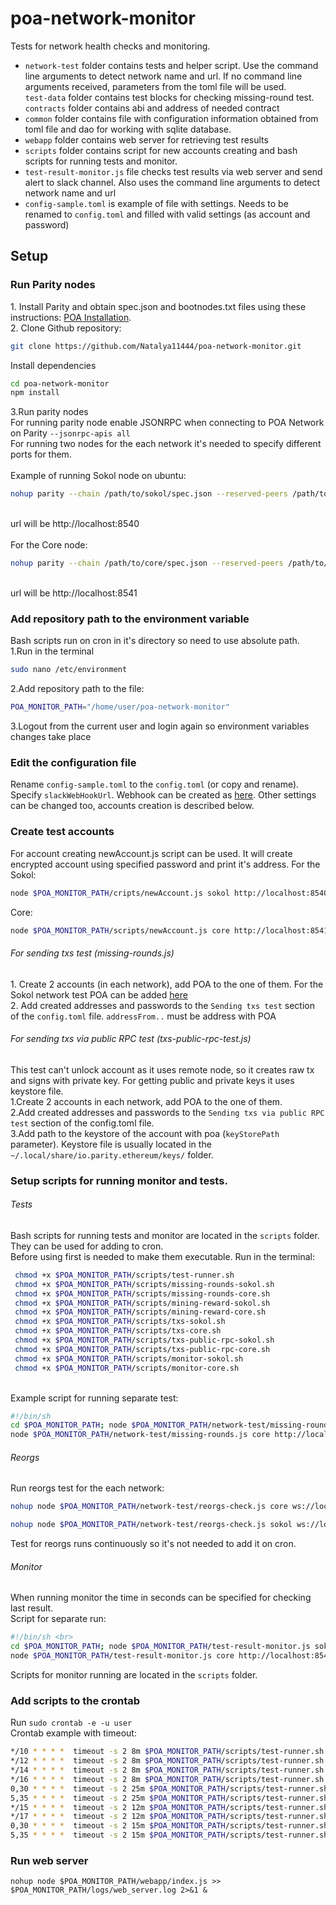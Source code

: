 # poa-network-monitor

Tests for network health checks and monitoring.
<br>
<ul>
<li><code>network-test</code> folder contains tests and helper script. 
Use the command line arguments to detect network name and url. 
If no command line arguments received, parameters from the toml file will be used. <br>
<code>test-data</code> folder contains test blocks for checking missing-round test. <br>
<code>contracts</code> folder contains abi and address of needed contract
</li>
<li><code>common</code> folder contains file with configuration information obtained from toml file and dao 
for working with sqlite database.
</li>
<li><code>webapp</code> folder contains web server for retrieving test results
</li>
<li><code>scripts</code> folder contains script for new accounts creating and bash scripts for running tests and monitor.
</li>
<li><code>test-result-monitor.js</code> file checks test results via web server and send alert to slack channel. 
Also uses the command line arguments to detect network name and url</li>
<li><code>config-sample.toml</code> is example of file with settings. Needs to be renamed to <code>config.toml</code> 
and filled with valid settings (as account and password)  </li>
</ul>
<h2>Setup</h2>

<h3>Run Parity nodes</h3>
1. Install Parity and obtain spec.json and bootnodes.txt files using these instructions: <a href="https://github.com/poanetwork/wiki/wiki/POA-Installation">POA Installation</a>.<br>
2. Clone Github repository:

```sh
git clone https://github.com/Natalya11444/poa-network-monitor.git
```
Install dependencies <br>

```sh
cd poa-network-monitor 
npm install
```
3.Run parity nodes <br>
For running parity node enable JSONRPC when connecting to POA Network on Parity <code>--jsonrpc-apis all</code><br>
For running two nodes for the each network it's needed to specify different ports for them. <br><br>
Example of running Sokol node on ubuntu:<br>

```sh
nohup parity --chain /path/to/sokol/spec.json --reserved-peers /path/to/sokol/bootnodes.txt --jsonrpc-apis all --port 30300 --jsonrpc-port 8540 --ws-port 8450 --ui-port 8180 --no-ipc > /path/to/logs/parity-sokol.log 2>&1 &
```

<br>url will be http://localhost:8540<br><br>
For the Core node:<br>

```sh
nohup parity --chain /path/to/core/spec.json --reserved-peers /path/to/core/bootnodes.txt --jsonrpc-apis all --port 30301 --jsonrpc-port 8541 --ws-port 8451 --ui-port 8181 --no-ipc > /path/to/logs/parity-core.log 2>&1 &
```

<br>url will be http://localhost:8541

<h3>Add repository path to the environment variable</h3>
Bash scripts run on cron in it's directory so need to use absolute path. <br>
1.Run in the terminal

```sh
sudo nano /etc/environment
```
2.Add repository path to the file:

```sh
POA_MONITOR_PATH="/home/user/poa-network-monitor"
```
3.Logout from the current user and login again so environment variables changes take place

<h3>Edit the configuration file</h3>
Rename <code>config-sample.toml</code> to the <code>config.toml</code> (or copy and rename). Specify <code>slackWebHookUrl</code>. Webhook can be created as <a href="https://get.slack.help/hc/en-us/articles/115005265063-Incoming-WebHooks-for-Slack">here</a>. 
Other settings can be changed too, accounts creation is described below. 

<h3>Create test accounts</h3>
For account creating newAccount.js script can be used. 
It will create encrypted account using specified password and print it's address.
For the Sokol:

```sh
node $POA_MONITOR_PATH/cripts/newAccount.js sokol http://localhost:8540 password
```
Core:
```sh
node $POA_MONITOR_PATH/scripts/newAccount.js core http://localhost:8541 password
```

<h6>For sending txs test (missing-rounds.js)</h6>
1. Create 2 accounts (in each network), add POA to the one of them. For the Sokol network test POA can be added <a href="https://faucet-sokol.herokuapp.com/">here</a> <br>
2. Add created addresses and passwords to the <code>Sending txs test</code> section of the <code>config.toml</code> file. <code>addressFrom..</code> must be address with POA 

<h6>For sending txs via public RPC test (txs-public-rpc-test.js)</h6>
 This test can't unlock account as it uses remote node, so it creates raw tx and signs with private key. For getting public and private keys it uses keystore file. <br>
1.Create 2 accounts in each network, add POA to the one of them. <br>
2.Add created addresses and passwords to the <code>Sending txs via public RPC test</code> section of the config.toml file. <br> 
3.Add path to the keystore of the account with poa (<code>keyStorePath</code> parameter).
 Keystore file is usually located in the <code>~/.local/share/io.parity.ethereum/keys/</code> folder.
 
<h3>Setup scripts for running monitor and tests. </h3>
<h6>Tests</h6>
Bash scripts for running tests and monitor are located in the <code>scripts</code> folder. They can be used for adding to cron. <br>
Before using first is needed to make them executable. Run in the terminal:

```sh
 chmod +x $POA_MONITOR_PATH/scripts/test-runner.sh
 chmod +x $POA_MONITOR_PATH/scripts/missing-rounds-sokol.sh
 chmod +x $POA_MONITOR_PATH/scripts/missing-rounds-core.sh
 chmod +x $POA_MONITOR_PATH/scripts/mining-reward-sokol.sh
 chmod +x $POA_MONITOR_PATH/scripts/mining-reward-core.sh
 chmod +x $POA_MONITOR_PATH/scripts/txs-sokol.sh
 chmod +x $POA_MONITOR_PATH/scripts/txs-core.sh
 chmod +x $POA_MONITOR_PATH/scripts/txs-public-rpc-sokol.sh
 chmod +x $POA_MONITOR_PATH/scripts/txs-public-rpc-core.sh
 chmod +x $POA_MONITOR_PATH/scripts/monitor-sokol.sh
 chmod +x $POA_MONITOR_PATH/scripts/monitor-core.sh
 ```
  <br>
Example script for running separate test: <br>

```sh
#!/bin/sh 
cd $POA_MONITOR_PATH; node $POA_MONITOR_PATH/network-test/missing-rounds.js sokol http://localhost:8540 >> $POA_MONITOR_PATH/logs/missing-rounds-sokol-log 2>&1;
node $POA_MONITOR_PATH/network-test/missing-rounds.js core http://localhost:8541 >> $POA_MONITOR_PATH/logs/missing-rounds-core-log 2>&1;
```

<h6>Reorgs</h6>
Run reorgs test for the each network:

```sh
nohup node $POA_MONITOR_PATH/network-test/reorgs-check.js core ws://localhost:8451  >> $POA_MONITOR_PATH/logs/reorgs_core.log 2>&1 &
```

```sh
nohup node $POA_MONITOR_PATH/network-test/reorgs-check.js sokol ws://localhost:8450  >> $POA_MONITOR_PATH/logs/reorgs_sokol.log 2>&1 &
```
Test for reorgs runs continuously so it's not needed to add it on cron.

<h6>Monitor</h6>
When running monitor the time in seconds can be specified for checking last result. <br>
Script for separate run:

```sh
#!/bin/sh <br>
cd $POA_MONITOR_PATH; node $POA_MONITOR_PATH/test-result-monitor.js sokol http://localhost:8540 1800 >> $POA_MONITOR_PATH/logs/monitor-sokol-log 2>&1;
node $POA_MONITOR_PATH/test-result-monitor.js core http://localhost:8541 1800 >> $POA_MONITOR_PATH/logs/monitor-core-log 2>&1
```
Scripts for monitor running are located in the <code>scripts</code> folder.

<h3>Add scripts to the crontab </h3>
Run <code>sudo crontab -e -u user</code> <br>
Crontab example with timeout: 

```sh
*/10 * * * *  timeout -s 2 8m $POA_MONITOR_PATH/scripts/test-runner.sh missing-rounds-sokol
*/12 * * * *  timeout -s 2 8m $POA_MONITOR_PATH/scripts/test-runner.sh missing-rounds-core
*/14 * * * *  timeout -s 2 8m $POA_MONITOR_PATH/scripts/test-runner.sh mining-reward-sokol
*/16 * * * *  timeout -s 2 8m $POA_MONITOR_PATH/scripts/test-runner.sh mining-reward-core
0,30 * * * *  timeout -s 2 25m $POA_MONITOR_PATH/scripts/test-runner.sh txs-sokol
5,35 * * * *  timeout -s 2 25m $POA_MONITOR_PATH/scripts/test-runner.sh txs-core
*/15 * * * *  timeout -s 2 12m $POA_MONITOR_PATH/scripts/test-runner.sh txs-public-rpc-sokol
*/17 * * * *  timeout -s 2 12m $POA_MONITOR_PATH/scripts/test-runner.sh txs-public-rpc-core
0,30 * * * *  timeout -s 2 15m $POA_MONITOR_PATH/scripts/test-runner.sh monitor-sokol
5,35 * * * *  timeout -s 2 15m $POA_MONITOR_PATH/scripts/test-runner.sh monitor-core

```
<h3>Run web server </h3>
<code>nohup node $POA_MONITOR_PATH/webapp/index.js >> $POA_MONITOR_PATH/logs/web_server.log 2>&1 & </code>
